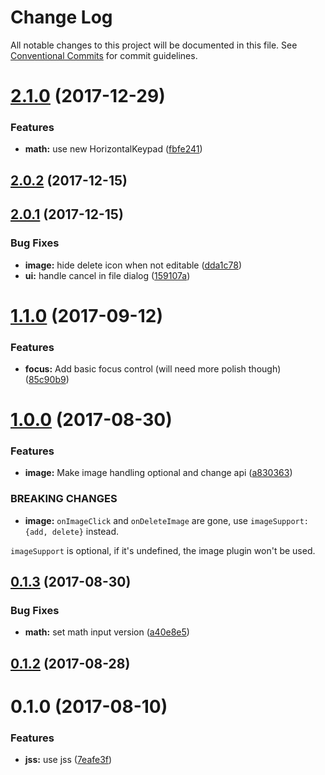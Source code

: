 # Change Log

All notable changes to this project will be documented in this file.
See [Conventional Commits](https://conventionalcommits.org) for commit guidelines.

<a name="2.1.0"></a>
# [2.1.0](https://github.com/pieelements/pie-elements/compare/@pie-libs/editable-html@2.0.2...@pie-libs/editable-html@2.1.0) (2017-12-29)


### Features

* **math:** use new HorizontalKeypad ([fbfe241](https://github.com/pieelements/pie-elements/commit/fbfe241))




<a name="2.0.2"></a>
## [2.0.2](https://github.com/pieelements/pie-elements/compare/@pie-libs/editable-html@2.0.1...@pie-libs/editable-html@2.0.2) (2017-12-15)




<a name="2.0.1"></a>
## [2.0.1](https://github.com/pieelements/pie-elements/compare/@pie-libs/editable-html@1.1.0...@pie-libs/editable-html@2.0.1) (2017-12-15)


### Bug Fixes

* **image:** hide delete icon when not editable ([dda1c78](https://github.com/pieelements/pie-elements/commit/dda1c78))
* **ui:** handle cancel in file dialog ([159107a](https://github.com/pieelements/pie-elements/commit/159107a))




<a name="1.1.0"></a>
# [1.1.0](https://github.com/pieelements/pie-elements/compare/@pie-libs/editable-html@1.0.0...@pie-libs/editable-html@1.1.0) (2017-09-12)


### Features

* **focus:** Add basic focus control (will need more polish though) ([85c90b9](https://github.com/pieelements/pie-elements/commit/85c90b9))




<a name="1.0.0"></a>
# [1.0.0](https://github.com/pieelements/pie-elements/compare/@pie-libs/editable-html@0.1.3...@pie-libs/editable-html@1.0.0) (2017-08-30)


### Features

* **image:** Make image handling optional and change api ([a830363](https://github.com/pieelements/pie-elements/commit/a830363))


### BREAKING CHANGES

* **image:** `onImageClick` and `onDeleteImage` are gone, use `imageSupport: {add, delete}` instead.

`imageSupport` is optional, if it's undefined, the image plugin won't be used.




<a name="0.1.3"></a>
## [0.1.3](https://github.com/pieelements/pie-elements/compare/@pie-libs/editable-html@0.1.2...@pie-libs/editable-html@0.1.3) (2017-08-30)


### Bug Fixes

* **math:**  set math input version ([a40e8e5](https://github.com/pieelements/pie-elements/commit/a40e8e5))




<a name="0.1.2"></a>
## [0.1.2](https://github.com/pieelements/pie-elements/compare/@pie-libs/editable-html@0.1.0...@pie-libs/editable-html@0.1.2) (2017-08-28)




<a name="0.1.0"></a>
# 0.1.0 (2017-08-10)


### Features

* **jss:** use jss ([7eafe3f](https://github.com/pieelements/pie-elements/commit/7eafe3f))
